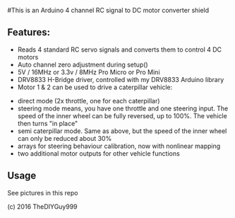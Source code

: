 #This is an Arduino 4 channel RC signal to DC motor converter shield
## Features:
- Reads 4 standard RC servo signals and converts them to control 4 DC motors
- Auto channel zero adjustment during setup()
- 5V / 16MHz or 3.3v / 8MHz Pro Micro or Pro Mini
- DRV8833 H-Bridge driver, controlled with my DRV8833 Arduino library
- Motor 1 & 2 can be used to drive a caterpillar vehicle:
* direct mode (2x throttle, one for each caterpillar)
* steering mode means, you have one throttle and one steering input. The speed of the inner wheel can be fully reversed, up to 100%. The vehicle then turns "in place"
* semi caterpillar mode. Same as above, but the speed of the inner wheel can only be reduced about 30%
* arrays for steering behaviour calibration, now with nonlinear mapping
* two additional motor outputs for other vehicle functions

## Usage

See pictures in this repo

(c) 2016 TheDIYGuy999
